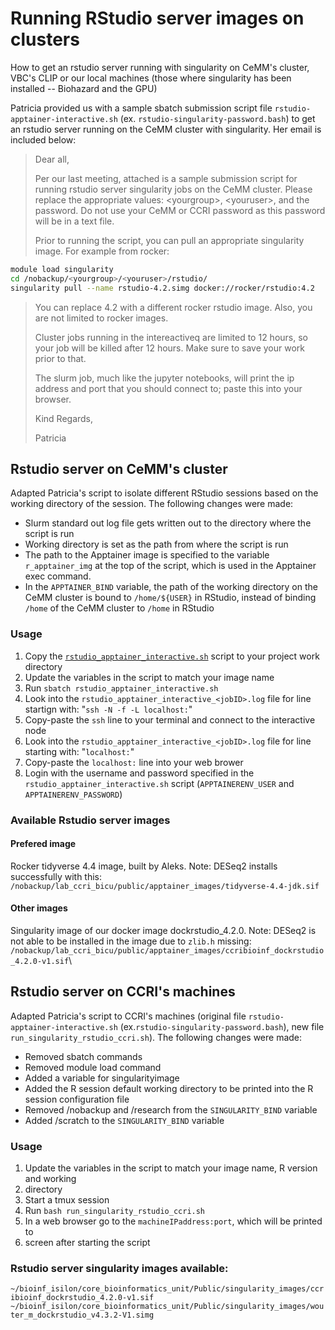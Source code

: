 # Running RStudio server images on clusters

How to get an rstudio server running with singularity on CeMM's cluster, VBC's CLIP
 or our local machines (those where singularity has been installed -- Biohazard and
 the GPU)

Patricia provided us with a sample sbatch submission script file `rstudio-apptainer-interactive.sh`
 (ex. `rstudio-singularity-password.bash`) to get an rstudio server running on the
  CeMM cluster with singularity. Her email is included below:

> Dear all,
> 
>Per our last meeting, attached is a sample submission script for running rstudio
 server singularity jobs on the CeMM cluster.  Please replace the appropriate
  values: \<yourgroup\>, \<youruser\>, and the password.  Do not use your CeMM or
   CCRI password as this password will be in a text file.
>
>Prior to running the script, you can pull an appropriate singularity image. For
 example from rocker:

```bash
module load singularity
cd /nobackup/<yourgroup>/<youruser>/rstudio/
singularity pull --name rstudio-4.2.simg docker://rocker/rstudio:4.2
 ```
>
>You can replace 4.2 with a different rocker rstudio image.  Also, you are not limited
 to rocker images.
>
>Cluster jobs running in the intereactiveq are limited to 12 hours, so your job
 will be killed after 12 hours.  Make sure to save your work prior to that.  
>
>The slurm job, much like the jupyter notebooks, will print the ip address and port
 that you should connect to; paste this into your browser.
>
>Kind Regards,
>
>Patricia

## Rstudio server on CeMM's cluster

Adapted Patricia's script to isolate different RStudio sessions based on the working
 directory of the session. The following changes were made:

- Slurm standard out log file gets written out to the directory where the script
 is run
- Working directory is set as the path from where the script is run
- The path to the Apptainer image is specified to the variable `r_apptainer_img`
 at the top of the script, which is used in the Apptainer exec command.
- In the `APPTAINER_BIND` variable, the path of the working directory on the CeMM
 cluster is bound to `/home/${USER}` in RStudio, instead of binding `/home` of
 the CeMM cluster to `/home` in RStudio

### Usage

1. Copy the [`rstudio_apptainer_interactive.sh`](rstudio_apptainer_interactive.sh)
 script to your project work directory
2. Update the variables in the script to match your image name
3. Run `sbatch rstudio_apptainer_interactive.sh`
4. Look into the `rstudio_apptainer_interactive_<jobID>.log` file for line startign with: "`ssh -N -f -L localhost:`"
5. Copy-paste the `ssh` line to your terminal and connect to the interactive node
6. Look into the `rstudio_apptainer_interactive_<jobID>.log` file for line starting with: "`localhost:`"
7. Copy-paste the `localhost:` line into your web brower
8. Login with the username and password specified in the `rstudio_apptainer_interactive.sh` script (`APPTAINERENV_USER` and `APPTAINERENV_PASSWORD`)

### Available Rstudio server images

#### Prefered image

Rocker tidyverse 4.4 image, built by Aleks. Note: DESeq2 installs successfully with
 this: \
`/nobackup/lab_ccri_bicu/public/apptainer_images/tidyverse-4.4-jdk.sif`

#### Other images

Singularity image of our docker image dockrstudio_4.2.0. Note: DESeq2 is not able
 to be installed in the image due to `zlib.h` missing: \
`/nobackup/lab_ccri_bicu/public/apptainer_images/ccribioinf_dockrstudio_4.2.0-v1.sif`\

## Rstudio server on CCRI's machines

Adapted Patricia's script to CCRI's machines (original file `rstudio-apptainer-interactive.sh` (ex.`rstudio-singularity-password.bash`), new file `run_singularity_rstudio_ccri.sh`).
 The following changes were made:

- Removed sbatch commands
- Removed module load command
- Added a variable for singularityimage
- Added the R session default working directory to be printed into the R session configuration file
- Removed /nobackup and /research from the `SINGULARITY_BIND` variable
- Added /scratch to the `SINGULARITY_BIND` variable

### Usage

1. Update the variables in the script to match your image name, R version and working
2.  directory
3. Start a tmux session
4. Run `bash run_singularity_rstudio_ccri.sh`
5. In a web browser go to the `machineIPaddress:port`, which will be printed to
6.  screen after starting the script

### Rstudio server singularity images available:

 `~/bioinf_isilon/core_bioinformatics_unit/Public/singularity_images/ccribioinf_dockrstudio_4.2.0-v1.sif`
  `~/bioinf_isilon/core_bioinformatics_unit/Public/singularity_images/wouter_m_dockrstudio_v4.3.2-V1.simg`
